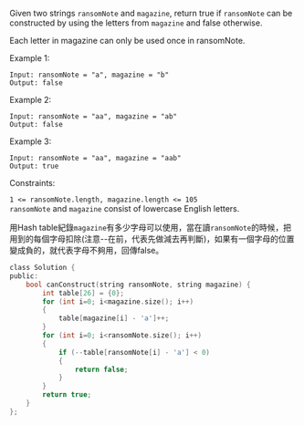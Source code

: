 Given two strings ``ransomNote`` and ``magazine``, return true if ``ransomNote`` can be constructed by using the letters from ``magazine`` and false otherwise.

Each letter in magazine can only be used once in ransomNote.

 

Example 1:
```
Input: ransomNote = "a", magazine = "b"
Output: false
```
Example 2:
```
Input: ransomNote = "aa", magazine = "ab"
Output: false
```
Example 3:
```
Input: ransomNote = "aa", magazine = "aab"
Output: true
 ```

Constraints:  
  
``1 <= ransomNote.length, magazine.length <= 105``  
``ransomNote`` and ``magazine`` consist of lowercase English letters.  
  
用Hash table紀錄``magazine``有多少字母可以使用，當在讀``ransomNote``的時候，把用到的每個字母扣除(注意--在前，代表先做減去再判斷)，如果有一個字母的位置變成負的，就代表字母不夠用，回傳false。
```c
class Solution {
public:
    bool canConstruct(string ransomNote, string magazine) {
        int table[26] = {0};
        for (int i=0; i<magazine.size(); i++)
        {
            table[magazine[i] - 'a']++;
        }
        for (int i=0; i<ransomNote.size(); i++)
        {
            if (--table[ransomNote[i] - 'a'] < 0)
            {
                return false;
            }
        }
        return true;
    }
};
```
